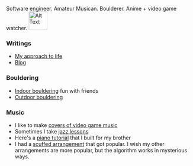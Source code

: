 Software engineer. Amateur Musican. Boulderer. Anime + video game watcher.
<img src="https://cdn3.emoji.gg/emojis/85511-kirbyruns.gif" alt="Alt Text" width="50" height="50">
### Writings
- [My approach to life](https://dynalist.io/d/IfWvgrSkDIZuFvikXF9Z_1_V#z=P3g7-S2ECqFXHr1zFiyN2XyI)
- [Blog](https://medium.com/@sjonany)

### Bouldering
- [Indoor bouldering](https://www.youtube.com/watch?v=7q1eiJ680_U&t=55s) fun with friends
- [Outdoor bouldering](https://kaya-app.kayaclimb.com/user/mimimi)

### Music
- I like to make [covers of video game music](https://www.youtube.com/watch?v=iKrX-FXY6YY)
- Sometimes I take [jazz lessons](https://www.youtube.com/watch?v=yb1JcCA2AYw)
- Here's a [piano tutorial](https://sjonany.github.io/piano-tutorial/) that I built for my brother
- I had a [scuffed arrangement](https://www.youtube.com/watch?v=Y5C54k8ovsE) that got popular. I wish my other arrangements are more popular, but the algorithm works in mysterious ways.
